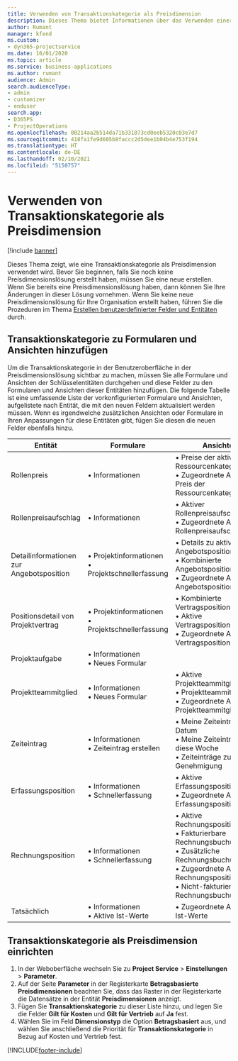```yaml
---
title: Verwenden von Transaktionskategorie als Preisdimension
description: Dieses Thema bietet Informationen über das Verwenden einer Transaktionskategorie als Preisdimension.
author: Rumant
manager: kfend
ms.custom:
- dyn365-projectservice
ms.date: 10/01/2020
ms.topic: article
ms.service: business-applications
ms.author: rumant
audience: Admin
search.audienceType:
- admin
- customizer
- enduser
search.app:
- D365PS
- ProjectOperations
ms.openlocfilehash: 00214aa2b514da71b331073cd0eeb5320c03e7d7
ms.sourcegitcommit: 418fa1fe9d605b8faccc2d5dee1b04b4e753f194
ms.translationtype: HT
ms.contentlocale: de-DE
ms.lasthandoff: 02/10/2021
ms.locfileid: "5150757"
---
```

# <a name="use-transaction-category-as-a-pricing-dimension"></a>Verwenden von Transaktionskategorie als Preisdimension

[!include [banner](../includes/psa-now-project-operations.md)]

Dieses Thema zeigt, wie eine Transaktionskategorie als Preisdimension verwendet wird. Bevor Sie beginnen, falls Sie noch keine Preisdimensionslösung erstellt haben, müssen Sie eine neue erstellen. Wenn Sie bereits eine Preisdimensionslösung haben, dann können Sie Ihre Änderungen in dieser Lösung vornehmen. Wenn Sie keine neue Preisdimensionslösung für Ihre Organisation erstellt haben, führen Sie die Prozeduren im Thema [Erstellen benutzerdefinierter Felder und Entitäten](create-custom-fields-entities.md) durch.

## <a name="add-transaction-category-to-forms-and-views"></a>Transaktionskategorie zu Formularen und Ansichten hinzufügen
Um die Transaktionskategorie in der Benutzeroberfläche in der Preisdimensionslösung sichtbar zu machen, müssen Sie alle Formulare und Ansichten der Schlüsselentitäten durchgehen und diese Felder zu den Formularen und Ansichten dieser Entitäten hinzufügen.
Die folgende Tabelle ist eine umfassende Liste der vorkonfigurierten Formulare und Ansichten, aufgelistete nach Entität, die mit den neuen Feldern aktualisiert werden müssen. Wenn es irgendwelche zusätzlichen Ansichten oder Formulare in Ihren Anpassungen für diese Entitäten gibt, fügen Sie diesen die neuen Felder ebenfalls hinzu.

|  Entität        | Formulare     |Ansichten        |
| ------------------------------|---------------------------------|----------------------------------|
|  Rollenpreis|• Informationen |• Preise der aktiven Ressourcenkategorie<br> • Zugeordnete Ansicht: Preis der Ressourcenkategorie|
|  Rollenpreisaufschlag|• Informationen|• Aktiver Rollenpreisaufschlag<br>• Zugeordnete Ansicht: Rollenpreisaufschlag|
|  Detailinformationen zur Angebotsposition|• Projektinformationen<br>• Projektschnellerfassung|• Details zu aktiver Angebotsposition<br>• Kombinierte Angebotspositionsdetails<br>• Zugeordnete Ansicht: Angebotspositionsdetail|
|  Positionsdetail von Projektvertrag|• Projektinformationen<br>• Projektschnellerfassung|• Kombinierte Vertragspositionsdetails<br>• Aktive Vertragspositionsdetails<br>• Zugeordnete Ansicht: Vertragspositionsdetail|
|  Projektaufgabe|• Informationen<br>• Neues Formular||
|  Projektteammitglied|• Informationen<br>• Neues Formular|• Aktive Projektteammitglieder<br>• Projektteammitglieder<br>• Zugeordnete Ansicht: Projektteammitglieder|
|  Zeiteintrag|• Informationen<br>• Zeiteintrag erstellen|• Meine Zeiteinträge nach Datum<br>• Meine Zeiteinträge für diese Woche<br>• Zeiteinträge zur Genehmigung|
|  Erfassungsposition|• Informationen<br>• Schnellerfassung|• Aktive Erfassungspositionen<br>• Zugeordnete Ansicht: Erfassungsposition|
|  Rechnungsposition|• Informationen<br>• Schnellerfassung|• Aktive Rechnungspositionsdetails<br>• Fakturierbare Rechnungsbuchungen<br>• Zusätzliche Rechnungsbuchungen<br>• Zugeordnete Ansicht: Rechnungspositionsdetail<br>• Nicht-fakturierbare Rechnungsbuchungen|
|  Tatsächlich|• Informationen<br>• Aktive Ist-Werte|• Zugeordnete Ansicht: Ist-Werte|

## <a name="set-up-transaction-category-as-a-pricing-dimension"></a>Transaktionskategorie als Preisdimension einrichten

1. In der Weboberfläche wechseln Sie zu **Project Service** > **Einstellungen** > **Parameter**. 
2. Auf der Seite **Parameter** in der Registerkarte **Betragsbasierte Preisdimensionen** beachten Sie, dass das Raster in der Registerkarte die Datensätze in der Entität **Preisdimensionen** anzeigt.
3. Fügen Sie **Transaktionskategorie** zu dieser Liste hinzu, und legen Sie die Felder **Gilt für Kosten** und **Gilt für Vertrieb** auf **Ja** fest.
4. Wählen Sie im Feld **Dimensionstyp** die Option **Betragsbasiert** aus, und wählen Sie anschließend die Priorität für **Transaktionskategorie** in Bezug auf Kosten und Vertrieb fest.


[!INCLUDE[footer-include](../includes/footer-banner.md)]